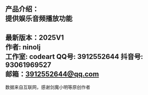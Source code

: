 产品介绍：  
提供娱乐音频播放功能
---
最新版本：2025V1  
作者: ninolj  
工作室: codeart
QQ号: 3912552644
抖音号: 93061969527  
邮箱：3912552644@qq.com  
---
数据来自互联网，感谢剑魔小明等原创作者